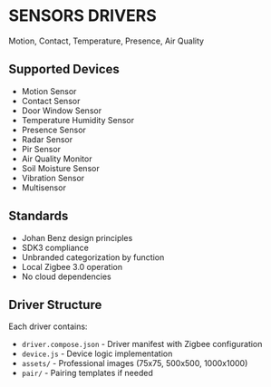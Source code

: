# SENSORS DRIVERS

Motion, Contact, Temperature, Presence, Air Quality

## Supported Devices
- Motion Sensor
- Contact Sensor
- Door Window Sensor
- Temperature Humidity Sensor
- Presence Sensor
- Radar Sensor
- Pir Sensor
- Air Quality Monitor
- Soil Moisture Sensor
- Vibration Sensor
- Multisensor

## Standards
- Johan Benz design principles
- SDK3 compliance
- Unbranded categorization by function
- Local Zigbee 3.0 operation
- No cloud dependencies

## Driver Structure
Each driver contains:
- `driver.compose.json` - Driver manifest with Zigbee configuration
- `device.js` - Device logic implementation  
- `assets/` - Professional images (75x75, 500x500, 1000x1000)
- `pair/` - Pairing templates if needed
